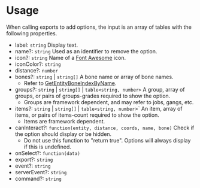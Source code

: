 # Usage

When calling exports to add options, the input is an array of tables with the following properties.

- label: `string` Display text.
- name?: `string` Used as an identifier to remove the option.
- icon?: `string` Name of a [Font Awesome](https://fontawesome.com/icons) icon.
- iconColor?: `string`
- distance?: `number`
- bones?: `string` | `string[]` A bone name or array of bone names.
  - Refer to [GetEntityBoneIndexByName](https://docs.fivem.net/natives/?_0xFB71170B7E76ACBA).
- groups?: `string` | `string[]` | `table<string, number>` A group, array of groups, or pairs of groups-grades required to show the option.
  - Groups are framework dependent, and may refer to jobs, gangs, etc.
- items?: `string` | `string[]` | `table<string, number`>` An item, array of items, or pairs of items-count required to show the option.
  - Items are framework dependent.
- canInteract?: `function(entity, distance, coords, name, bone)` Check if the option should display or be hidden.
  - Do not use this function to "return true". Options will always display if this is undefined.
- onSelect?: `function(data)`
- export?: `string`
- event?: `string`
- serverEvent?: `string`
- command?: `string`

